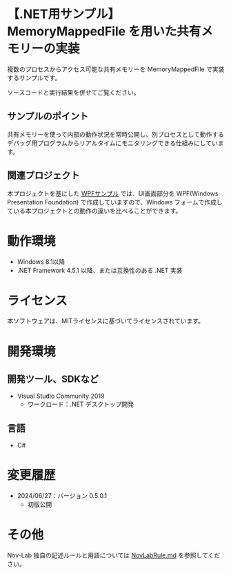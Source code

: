 ﻿# 【.NET用サンプル】MemoryMappedFile を用いた共有メモリーの実装

複数のプロセスからアクセス可能な共有メモリーを MemoryMappedFile で実装するサンプルです。

ソースコードと実行結果を併せてご覧ください。

## サンプルのポイント

共有メモリーを使って内部の動作状況を常時公開し、別プロセスとして動作するデバッグ用プログラムからリアルタイムにモニタリングできる仕組みにしています。


## 関連プロジェクト

本プロジェクトを基にした [WPFサンプル](https://github.com/Nov-Lab/Exam_WPF) では、UI画面部分を WPF(Windows Presentation Foundation) で作成していますので、Windows フォームで作成している本プロジェクトとの動作の違いを比べることができます。


# 動作環境

- Windows 8.1以降
- .NET Framework 4.5.1 以降、または互換性のある .NET 実装


# ライセンス

本ソフトウェアは、MITライセンスに基づいてライセンスされています。


# 開発環境

## 開発ツール、SDKなど
- Visual Studio Community 2019
  - ワークロード：.NET デスクトップ開発

## 言語
- C#


# 変更履歴

- 2024/06/27：バージョン 0.5.0.1
  - 初版公開


# その他

Nov-Lab 独自の記述ルールと用語については [NovLabRule.md](https://github.com/Nov-Lab/Nov-Lab/blob/main/NovLabRule.md) を参照してください。
